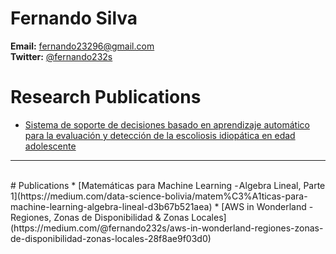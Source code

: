 # Fernando Silva
<b>Email:</b> fernando23296@gmail.com
<br>
<b>Twitter:</b> [@fernando232s](https://www.twitter.com/fernando232s)

# Research Publications
* [Sistema de soporte de decisiones basado en aprendizaje automático para la evaluación y detección de la escoliosis idiopática en edad adolescente](http://www.bibvirtual.ucb.edu.bo:8000/opac/Record/101005393/Description#tabnav)

---
<br>
# Publications
* [Matemáticas para Machine Learning - Algebra Lineal, Parte 1](https://medium.com/data-science-bolivia/matem%C3%A1ticas-para-machine-learning-algebra-lineal-d3b67b521aea)
* [AWS in Wonderland - Regiones, Zonas de Disponibilidad & Zonas Locales](https://medium.com/@fernando232s/aws-in-wonderland-regiones-zonas-de-disponibilidad-zonas-locales-28f8ae9f03d0)
